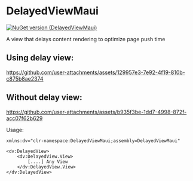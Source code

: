 # DelayedViewMaui

 [![NuGet version (DelayedViewMaui)](https://img.shields.io/nuget/v/DelayedViewMaui.svg)](https://www.nuget.org/packages/DelayedViewMaui/)

 A view that delays content rendering to optimize page push time



## Using delay view:
https://github.com/user-attachments/assets/129957e3-7e92-4f19-810b-c875b8ae2374


## Without delay view:
https://github.com/user-attachments/assets/b935f3be-1dd7-4998-872f-acc07f62b629



Usage:
```
xmlns:dv="clr-namespace:DelayedViewMaui;assembly=DelayedViewMaui"
```

```
<dv:DelayedView>
    <dv:DelayedView.View>
        [....] Any View
    </dv:DelayedView.View>
</dv:DelayedView>
```

